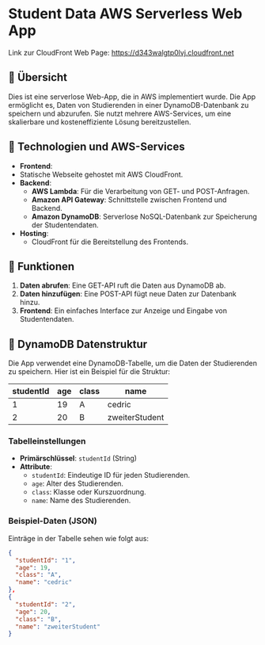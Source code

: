 # Student Data AWS Serverless Web App

Link zur CloudFront Web Page: https://d343walgtp0lvj.cloudfront.net

## 📖 Übersicht
Dies ist eine serverlose Web-App, die in AWS implementiert wurde. Die App ermöglicht es, Daten von Studierenden in einer DynamoDB-Datenbank zu speichern und abzurufen. Sie nutzt mehrere AWS-Services, um eine skalierbare und kosteneffiziente Lösung bereitzustellen.

## 🔧 Technologien und AWS-Services
- **Frontend**:
- Statische Webseite gehostet mit AWS CloudFront.
- **Backend**:
  - **AWS Lambda**: Für die Verarbeitung von GET- und POST-Anfragen.
  - **Amazon API Gateway**: Schnittstelle zwischen Frontend und Backend.
  - **Amazon DynamoDB**: Serverlose NoSQL-Datenbank zur Speicherung der Studentendaten.
- **Hosting**:
  - CloudFront für die Bereitstellung des Frontends.

## 🚀 Funktionen
1. **Daten abrufen**: Eine GET-API ruft die Daten aus DynamoDB ab.
2. **Daten hinzufügen**: Eine POST-API fügt neue Daten zur Datenbank hinzu.
3. **Frontend**: Ein einfaches Interface zur Anzeige und Eingabe von Studentendaten.

       

## 📂 DynamoDB Datenstruktur
Die App verwendet eine DynamoDB-Tabelle, um die Daten der Studierenden zu speichern. Hier ist ein Beispiel für die Struktur:

| studentId | age | class | name          |
|-----------|-----|-------|---------------|
| 1         | 19  | A     | cedric        |
| 2         | 20  | B     | zweiterStudent|

### Tabelleinstellungen
- **Primärschlüssel**: `studentId` (String)
- **Attribute**:
  - `studentId`: Eindeutige ID für jeden Studierenden.
  - `age`: Alter des Studierenden.
  - `class`: Klasse oder Kurszuordnung.
  - `name`: Name des Studierenden.


### Beispiel-Daten (JSON)
Einträge in der Tabelle sehen wie folgt aus:
```json
{
  "studentId": "1",
  "age": 19,
  "class": "A",
  "name": "cedric"
},
{
  "studentId": "2",
  "age": 20,
  "class": "B",
  "name": "zweiterStudent"
}

